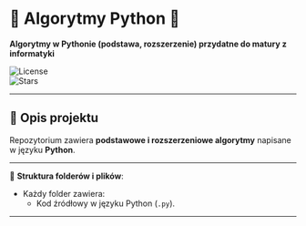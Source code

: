 # 🌟 Algorytmy Python 🌟

**Algorytmy w Pythonie (podstawa, rozszerzenie) przydatne do matury z informatyki**

![License](https://img.shields.io/github/license/patryksuwart/Algorytmy-Python?style=for-the-badge)  
![Stars](https://img.shields.io/github/stars/patryksuwart/Algorytmy-Python?style=for-the-badge)

---

## 📖 Opis projektu

Repozytorium zawiera **podstawowe i rozszerzeniowe algorytmy** napisane w języku **Python**.

---

📂 **Struktura folderów i plików**:
- Każdy folder zawiera:
  - Kod źródłowy w języku Python (`.py`).

---
